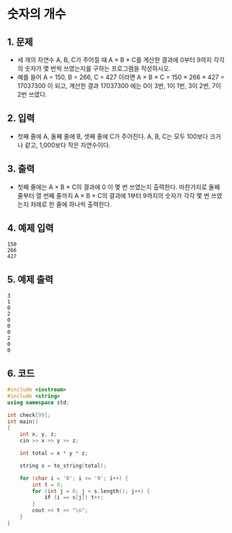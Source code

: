 # 숫자의 개수

## 1. 문제
- 세 개의 자연수 A, B, C가 주어질 때 A × B × C를 계산한 결과에 0부터 9까지 각각의 숫자가 몇 번씩 쓰였는지를 구하는 프로그램을 작성하시오.
- 예를 들어 A = 150, B = 266, C = 427 이라면 A × B × C = 150 × 266 × 427 = 17037300 이 되고, 계산한 결과 17037300 에는 0이 3번, 1이 1번, 3이 2번, 7이 2번 쓰였다.

## 2. 입력
- 첫째 줄에 A, 둘째 줄에 B, 셋째 줄에 C가 주어진다. A, B, C는 모두 100보다 크거나 같고, 1,000보다 작은 자연수이다.

## 3. 출력
- 첫째 줄에는 A × B × C의 결과에 0 이 몇 번 쓰였는지 출력한다. 마찬가지로 둘째 줄부터 열 번째 줄까지 A × B × C의 결과에 1부터 9까지의 숫자가 각각 몇 번 쓰였는지 차례로 한 줄에 하나씩 출력한다.

## 4. 예제 입력
```
150
266
427
```

## 5. 예제 출력
```
3
1
0
2
0
0
0
2
0
0
```

## 6. 코드

```c++
#include <iostream>
#include <string>
using namespace std;

int check[99];
int main()
{
	int x, y, z;
	cin >> x >> y >> z;

	int total = x * y * z;

	string s = to_string(total);

	for (char i = '0'; i <= '9'; i++) {
		int t = 0;
		for (int j = 0; j < s.length(); j++) {
			if (i == s[j]) t++;
		}
		cout << t << "\n";
	}
}
```
